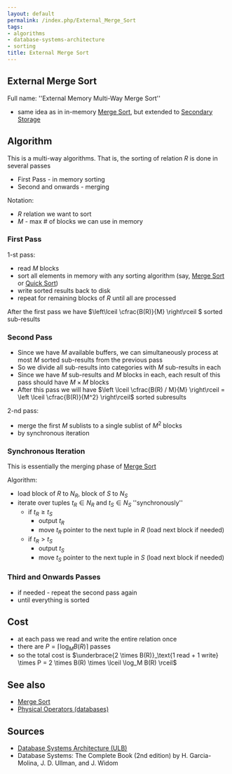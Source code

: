 ```yaml
---
layout: default
permalink: /index.php/External_Merge_Sort
tags:
- algorithms
- database-systems-architecture
- sorting
title: External Merge Sort
---
```

## External Merge Sort
Full name: ''External Memory Multi-Way Merge Sort''
- same idea as in in-memory [Merge Sort](Merge_Sort), but extended to [Secondary Storage](Secondary_Storage)


## Algorithm
This is a multi-way algorithms. That is, the sorting of relation $R$ is done in several passes
- First Pass - in memory sorting 
- Second and onwards - merging

Notation:
- $R$ relation we want to sort
- $M$ - max # of blocks we can use in memory

### First Pass
1-st pass:
- read $M$ blocks
- sort all elements in memory with any sorting algorithm (say, [Merge Sort](Merge_Sort) or [Quick Sort](Quick_Sort))
- write sorted results back to disk 
- repeat for remaining blocks of $R$ until all are processed

After the first pass we have $\left\lceil \cfrac{B(R)}{M} \right\rceil $ sorted sub-results


### Second Pass
- Since we have $M$ available buffers, we can simultaneously process at most $M$ sorted sub-results from the previous pass 
- So we divide all sub-results into categories with $M$ sub-results in each 
- Since we have $M$ sub-results and $M$ blocks in each, each result of this pass should have $M \times M$ blocks
- After this pass we will have $\left \lceil \cfrac{B(R) / M}{M} \right\rceil  = \left \lceil \cfrac{B(R)}{M^2} \right\rceil$ sorted subresults 


2-nd pass:
- merge the first $M$ sublists to a single sublist of $M^2$ blocks
- by synchronous iteration 


### Synchronous Iteration
This is essentially the merging phase of [Merge Sort](Merge_Sort)

Algorithm:
- load block of $R$ to $N_R$, block of $S$ to $N_S$
- iterate over tuples $t_R \in N_R$ and $t_S \in N_S$ ''synchronously''
  - if $t_R \geqslant t_S$
    - output $t_R$ 
    - move $t_R$ pointer to the next tuple in $R$ (load next block if needed)
  - if $t_R > t_S$
    - output $t_S$ 
    - move $t_S$ pointer to the next tuple in $S$ (load next block if needed)


### Third and Onwards Passes
- if needed - repeat the second pass again 
- until everything is sorted 


## Cost
- at each pass we read and write the entire relation once
- there are $P = \lceil \log_M B(R) \rceil$ passes
- so the total cost is $\underbrace{2 \times B(R)}_\text{1 read + 1 write} \times P =  2 \times B(R) \times \lceil \log_M B(R) \rceil$


## See also
- [Merge Sort](Merge_Sort)
- [Physical Operators (databases)](Physical_Operators_(databases))

## Sources
- [Database Systems Architecture (ULB)](Database_Systems_Architecture_(ULB))
- Database Systems: The Complete Book (2nd edition) by H. Garcia-Molina, J. D. Ullman, and J. Widom
